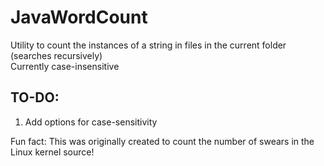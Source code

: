 # JavaWordCount
Utility to count the instances of a string in files in the current folder (searches recursively)  
Currently case-insensitive  

## TO-DO:
1. Add options for case-sensitivity  

Fun fact: This was originally created to count the number of swears in the Linux kernel source!
